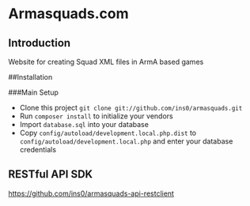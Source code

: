 Armasquads.com
=======================

Introduction
------------
Website for creating Squad XML files in ArmA based games

##Installation

###Main Setup

 * Clone this project `git clone git://github.com/ins0/armasquads.git`
 * Run `composer install` to initialize your vendors
 * Import `database.sql` into your database
 * Copy `config/autoload/development.local.php.dist` to `config/autoload/development.local.php` and enter your database credentials

RESTful API SDK
------------
https://github.com/ins0/armasquads-api-restclient
